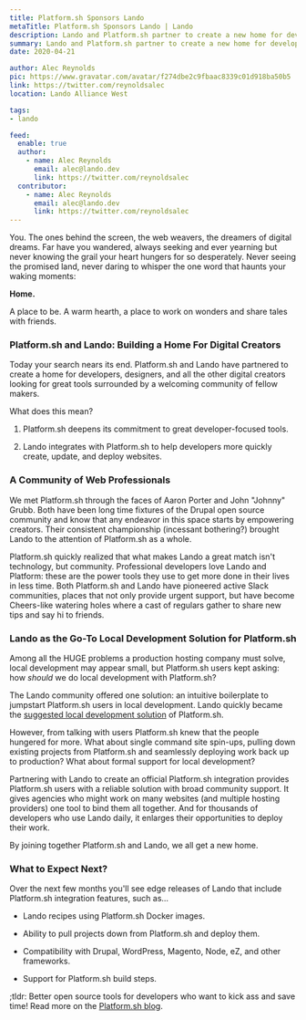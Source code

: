 ```yaml
---
title: Platform.sh Sponsors Lando
metaTitle: Platform.sh Sponsors Lando | Lando
description: Lando and Platform.sh partner to create a new home for developers.
summary: Lando and Platform.sh partner to create a new home for developers.
date: 2020-04-21

author: Alec Reynolds
pic: https://www.gravatar.com/avatar/f274dbe2c9fbaac8339c01d918ba50b5
link: https://twitter.com/reynoldsalec
location: Lando Alliance West

tags:
- lando

feed:
  enable: true
  author:
    - name: Alec Reynolds
      email: alec@lando.dev
      link: https://twitter.com/reynoldsalec
  contributor:
    - name: Alec Reynolds
      email: alec@lando.dev
      link: https://twitter.com/reynoldsalec
---
```


You. The ones behind the screen, the web weavers, the dreamers of digital dreams. Far have you wandered, always seeking and ever yearning but never knowing the grail your heart hungers for so desperately. Never seeing the promised land, never daring to whisper the one word that haunts your waking moments:

**Home.**

A place to be. A warm hearth, a place to work on wonders and share tales with friends.

### Platform.sh and Lando: Building a Home For Digital Creators

Today your search nears its end. Platform.sh and Lando have partnered to create a home for developers, designers, and all the other digital creators looking for great tools surrounded by a welcoming community of fellow makers.

What does this mean?

1.  Platform.sh deepens its commitment to great developer-focused tools.

2.  Lando integrates with Platform.sh to help developers more quickly create, update, and deploy websites.

### A Community of Web Professionals

We met Platform.sh through the faces of Aaron Porter and John "Johnny" Grubb. Both have been long time fixtures of the Drupal open source community and know that any endeavor in this space starts by empowering creators. Their consistent championship (incessant bothering?) brought Lando to the attention of Platform.sh as a whole.

Platform.sh quickly realized that what makes Lando a great match isn't technology, but community. Professional developers love Lando and Platform: these are the power tools they use to get more done in their lives in less time. Both Platform.sh and Lando have pioneered active Slack communities, places that not only provide urgent support, but have become Cheers-like watering holes where a cast of regulars gather to share new tips and say hi to friends.

### Lando as the Go-To Local Development Solution for Platform.sh

Among all the HUGE problems a production hosting company must solve, local development may appear small, but Platform.sh users kept asking: how _should_ we do local development with Platform.sh?

The Lando community offered one solution: an intuitive boilerplate to jumpstart Platform.sh users in local development. Lando quickly became the [suggested local development solution](https://docs.platform.sh/development/local/lando.html) of Platform.sh.

However, from talking with users Platform.sh knew that the people hungered for more. What about single command site spin-ups, pulling down existing projects from Platform.sh and seamlessly deploying work back up to production? What about formal support for local development?

Partnering with Lando to create an official Platform.sh integration provides Platform.sh users with a reliable solution with broad community support. It gives agencies who might work on many websites (and multiple hosting providers) one tool to bind them all together. And for thousands of developers who use Lando daily, it enlarges their opportunities to deploy their work.

By joining together Platform.sh and Lando, we all get a new home.

### What to Expect Next?

Over the next few months you'll see edge releases of Lando that include Platform.sh integration features, such as...

-   Lando recipes using Platform.sh Docker images.

-   Ability to pull projects down from Platform.sh and deploy them.

-   Compatibility with Drupal, WordPress, Magento, Node, eZ, and other frameworks.

-   Support for Platform.sh build steps.

;tldr: Better open source tools for developers who want to kick ass and save time! Read more on the [Platform.sh blog](https://platform.sh/blog/2020/partnership-with-lando/).
